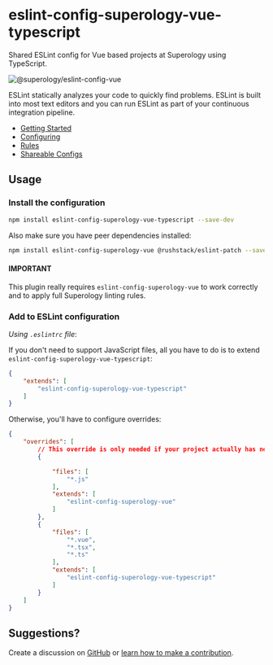 # eslint-config-superology-vue-typescript

Shared ESLint config for Vue based projects at Superology using TypeScript.

![@superology/eslint-config-vue](https://svgshare.com/i/dvq.svg "ESLint Vue config by Superology (TypeScript)")

ESLint statically analyzes your code to quickly find problems. ESLint is built into most text editors and you can run ESLint as part of your continuous integration pipeline.

- [Getting Started](https://eslint.org/docs/user-guide/getting-started)
- [Configuring](https://eslint.org/docs/user-guide/configuring)
- [Rules](https://eslint.org/docs/rules/)
- [Shareable Configs](https://eslint.org/docs/developer-guide/shareable-configs)

## Usage

### Install the configuration

```bash
npm install eslint-config-superology-vue-typescript --save-dev
```

Also make sure you have peer dependencies installed:

```bash
npm install eslint-config-superology-vue @rushstack/eslint-patch --save-dev
```

#### IMPORTANT

This plugin really requires `eslint-config-superology-vue` to work correctly and to apply full Superology linting rules.

### Add to ESLint configuration

_Using `.eslintrc` file_:

If you don't need to support JavaScript files, all you have to do is to extend `eslint-config-superology-vue-typescript`:

```json
{
    "extends": [
        "eslint-config-superology-vue-typescript"
    ]
}
```

Otherwise, you'll have to configure overrides:

```json
{
    "overrides": [
        // This override is only needed if your project actually has non-TypeScript files
        {

            "files": [
                "*.js"
            ],
            "extends": [
                "eslint-config-superology-vue"
            ]
        },
        {
            "files": [
                "*.vue",
                "*.tsx",
                "*.ts"
            ],
            "extends": [
                "eslint-config-superology-vue-typescript"
            ]
        }
    ]
}
```

## Suggestions?

Create a discussion on [GitHub](/discussions) or [learn how to make a contribution](https://github.com/firstcontributions/first-contributions).
